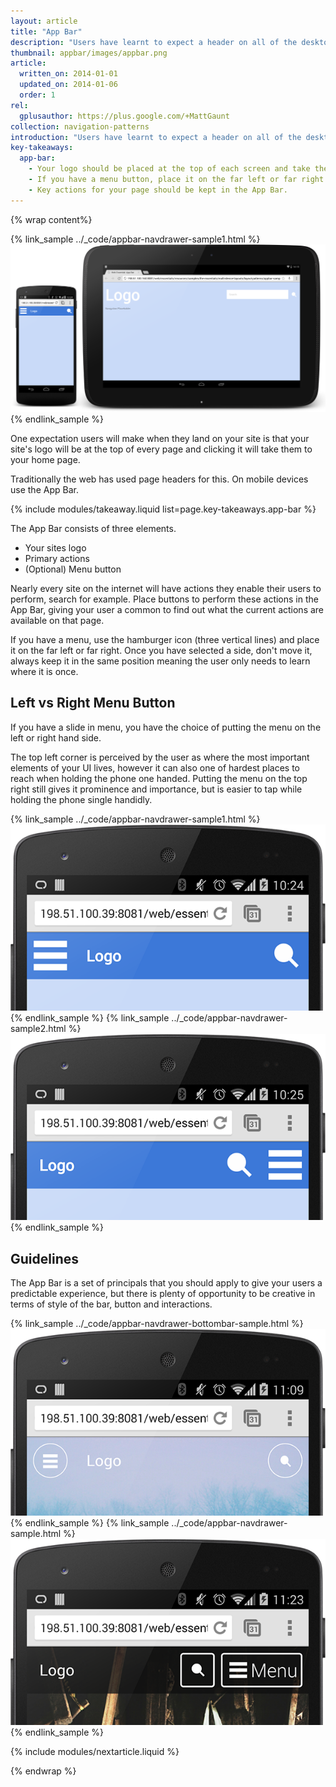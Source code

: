 ```yaml
---
layout: article
title: "App Bar"
description: "Users have learnt to expect a header on all of the desktop sites, but on mobile you should be using the App Bar."
thumbnail: appbar/images/appbar.png
article:
  written_on: 2014-01-01
  updated_on: 2014-01-06
  order: 1
rel:
  gplusauthor: https://plus.google.com/+MattGaunt
collection: navigation-patterns
introduction: "Users have learnt to expect a header on all of the desktop sites, but on mobile you should be using the App Bar."
key-takeaways:
  app-bar:
    - Your logo should be placed at the top of each screen and take the user back to your homepage.
    - If you have a menu button, place it on the far left or far right of the App Bar and keep it in the same place throughout your site.
    - Key actions for your page should be kept in the App Bar.
---
```


{% wrap content%}

{% link_sample ../_code/appbar-navdrawer-sample1.html %} <img class="g-medium--full g-wide--full" src="images/appbar.png"> {% endlink_sample %}

<div style="clear: both;"></div>

One expectation users will make when they land on your site is that your site's logo will be at the top of every page and clicking it will take them to your home page.

Traditionally the web has used page headers for this. On mobile devices use the App Bar.

{% include modules/takeaway.liquid list=page.key-takeaways.app-bar %}

The App Bar consists of three elements.

- Your sites logo
- Primary actions
- (Optional) Menu button

Nearly every site on the internet will have actions they enable their users to perform, search for example. Place buttons to perform these actions in the App Bar, giving your user a common to find out what the current actions are available on that page.

If you have a menu, use the hamburger icon (three vertical lines) and place it on the far left or far right. Once you have selected a side, don't move it, always keep it in the same position meaning the user only needs to learn where it is once.

## Left vs Right Menu Button

If you have a slide in menu, you have the choice of putting the menu on the left or right hand side.

The top left corner is perceived by the user as where the most important elements of your UI lives, however it can also one of  hardest places to reach when holding the phone one handed. Putting the menu on the top right still gives it prominence and importance, but is easier to tap while holding the phone single handidly.

{% link_sample ../_code/appbar-navdrawer-sample1.html %} <img class="g--half" src="images/appbar-menu-left.png"> {% endlink_sample %}
{% link_sample ../_code/appbar-navdrawer-sample2.html %} <img class="g--half g--last" src="images/appbar-menu-right.png"> {% endlink_sample %}

<div style="clear: both;"></div>

## Guidelines

The App Bar is a set of principals that you should apply to give your users a predictable experience, but there is plenty of opportunity to be creative in terms of style of the bar, button and interactions.

{% link_sample ../_code/appbar-navdrawer-bottombar-sample.html %} <img class="g--half" src="images/appbar-alt-1.png"> {% endlink_sample %}
{% link_sample ../_code/appbar-navdrawer-sample.html %} <img class="g--half g--last" src="images/appbar-alt-2.png"> {% endlink_sample %}

<div style="clear: both;"></div>

{% include modules/nextarticle.liquid %}

{% endwrap %}
